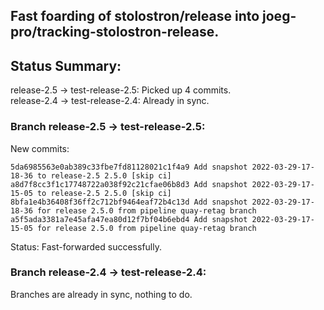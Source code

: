 ## Fast foarding of stolostron/release into joeg-pro/tracking-stolostron-release.

## Status Summary:

release-2.5 -> test-release-2.5: Picked up 4 commits.  
release-2.4 -> test-release-2.4: Already in sync.  

### Branch release-2.5 -> test-release-2.5:

New commits:

```
5da6985563e0ab389c33fbe7fd81128021c1f4a9 Add snapshot 2022-03-29-17-18-36 to release-2.5 2.5.0 [skip ci]
a8d7f8cc3f1c17748722a038f92c21cfae06b8d3 Add snapshot 2022-03-29-17-15-05 to release-2.5 2.5.0 [skip ci]
8bfa1e4b36408f36ff2c712bf9464eaf72b4c13d Add snapshot 2022-03-29-17-18-36 for release 2.5.0 from pipeline quay-retag branch
a5f5ada3381a7e45afa47ea80d12f7bf04b6ebd4 Add snapshot 2022-03-29-17-15-05 for release 2.5.0 from pipeline quay-retag branch
```

Status: Fast-forwarded successfully.

### Branch release-2.4 -> test-release-2.4:

Branches are already in sync, nothing to do.
